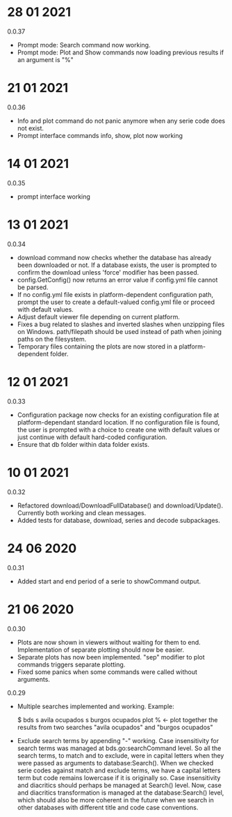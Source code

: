 
# 28 01 2021
0.0.37
* Prompt mode: Search command now working.
* Prompt mode: Plot and Show commands now loading previous results if an argument is "%"

# 21 01 2021
0.0.36
* Info and plot command do not panic anymore when any serie code does not exist.
* Prompt interface commands info, show, plot now working

# 14 01 2021
0.0.35
* prompt interface working

# 13 01 2021
0.0.34
* download command now checks whether the database has already been downloaded or not. If a database exists, the user is prompted to confirm the download unless 'force' modifier has been passed.
* config.GetConfig() now returns an error value if config.yml file cannot be parsed.
* If no config.yml file exists in platform-dependent configuration path, prompt the user to create a default-valued config.yml file or proceed with default values.
* Adjust default viewer file depending on current platform.
* Fixes a bug related to slashes and inverted slashes when unzipping files on Windows. path/filepath should be used instead of path when joining paths on the filesystem.
* Temporary files containing the plots are now stored in a platform-dependent folder.

# 12 01 2021
0.0.33
* Configuration package now checks for an existing configuration file at platform-dependant standard location. If no configuration file is found, the user is prompted with a choice to create one with default values or just continue with default hard-coded configuration.
* Ensure that db folder within data folder exists.
 
# 10 01 2021
0.0.32
* Refactored download/DownloadFullDatabase() and download/Update(). Currently both working and clean messages.
* Added tests for database, download, series and decode subpackages.

# 24 06 2020
0.0.31
* Added start and end period of a serie to showCommand output.

# 21 06 2020

0.0.30
* Plots are now shown in viewers without waiting for them to end. Implementation of separate plotting should now be easier.
* Separate plots has now been implemented. "sep" modifier to plot commands triggers separate plotting.
* Fixed some panics when some commands were called without arguments.

0.0.29
* Multiple searches implemented and working. Example: 
	
	$ bds s avila ocupados s burgos ocupados plot %  <- plot together the results from two searches "avila ocupados" and "burgos ocupados"
* Exclude search terms by appending "-" working. Case insensitivity for search terms was managed at bds.go:searchCommand level. So all the search terms, to match and to exclude, were in capital letters when they were passed as arguments to database:Search(). When we checked serie codes against match and exclude terms, we have a capital letters term but code remains lowercase if it is originally so. Case insensitivity and diacritics should perhaps be managed at Search() level. Now, case and diacritics transformation is managed at the database:Search() level, which should also be more coherent in the future when we search in other databases with different title and code case conventions.
